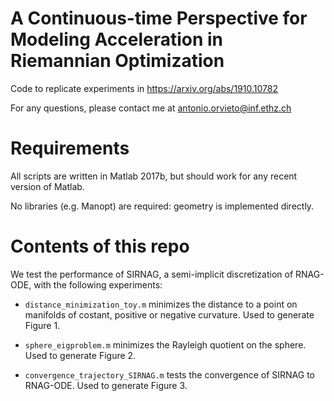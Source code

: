 # A Continuous-time Perspective for Modeling Acceleration in Riemannian Optimization
Code to replicate experiments in https://arxiv.org/abs/1910.10782

For any questions, please contact me at antonio.orvieto@inf.ethz.ch

# Requirements
All scripts are written in Matlab 2017b, but should work for any recent version of Matlab. 

No libraries (e.g. Manopt) are required: geometry is implemented directly.

# Contents of this repo

We test the performance of SIRNAG, a semi-implicit discretization of RNAG-ODE, with the following experiments:

 - `distance_minimization_toy.m` minimizes the distance to a point on manifolds of costant, positive or negative curvature. Used to generate Figure 1.

 - `sphere_eigproblem.m` minimizes the Rayleigh quotient on the sphere. Used to generate Figure 2.
 
 - `convergence_trajectory_SIRNAG.m` tests the convergence of SIRNAG to RNAG-ODE. Used to generate Figure 3.
